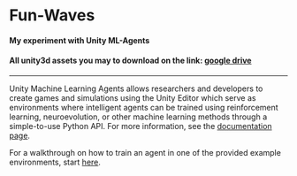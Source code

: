 # Fun-Waves

#### My experiment with Unity ML-Agents

#### All unity3d assets you may to download on the link: [google drive](https://drive.google.com/open?id=19xbnz-WTdb1rfKvBT_-O10kGyt4Oj9qX)

***

Unity Machine Learning Agents allows researchers and developers to create games and simulations using the Unity Editor which serve as environments where intelligent agents can be trained using reinforcement learning, neuroevolution, or other machine learning methods through a simple-to-use Python API. For more information, see the [documentation page](https://github.com/c-barron/ml-agents/tree/master/docs).

For a walkthrough on how to train an agent in one of the provided example environments, start [here](https://github.com/c-barron/ml-agents/blob/master/docs/Getting-Started-with-Balance-Ball.md).
